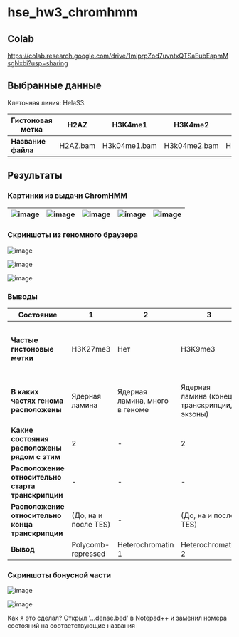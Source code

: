 # hse_hw3_chromhmm

## Colab

https://colab.research.google.com/drive/1miprpZod7uvntxQTSaEubEapmMsgNxbi?usp=sharing

## Выбранные данные

Клеточная линия: HelaS3.

| **Гистоновая метка** | H2AZ | H3K4me1 | H3K4me2 | H3K4me3 | H3K9ac | H3K9me3 | H3K27ac | H3K27me3 | H3K36me3 | H3K79me2 | H4K20me1 | Контроль |
| ------------- | ------------- |--------------------| -- | -- | -- | -- | -- | -- | -- | -- | -- | -- |
| **Название файла** | H2AZ.bam | H3k04me1.bam | H3k04me2.bam | H3k04me3.bam | H3k09ac.bam | H3k09me3.bam | H3k27ac.bam | H3k27me3.bam | H3k36me3.bam | H3k79me2.bam | H4k20me1.bam | Control.bam |


## Результаты

### Картинки из выдачи ChromHMM

| ![image](https://user-images.githubusercontent.com/93095449/158064311-92d3c35b-90fd-475f-8af6-bebec9e831da.png) | ![image](https://user-images.githubusercontent.com/93095449/158064330-629144f6-b2f7-46c8-9234-effba7c28200.png) | ![image](https://user-images.githubusercontent.com/93095449/158064386-f92c5612-b951-4cfb-a39d-580e208a4dd9.png) | ![image](https://user-images.githubusercontent.com/93095449/158064398-3e006e04-099c-449f-b47e-b66f57bf0700.png) | ![image](https://user-images.githubusercontent.com/93095449/158064425-72dc9a22-6bcc-45d6-bf87-bd4785a1206d.png) |
| ------------- | ------------- |--------------------| -- | -- |

### Скриншоты из геномного браузера

![image](https://user-images.githubusercontent.com/93095449/158063953-2923a847-c649-4a20-9c94-1fa60ee7ad98.png)

![image](https://user-images.githubusercontent.com/93095449/158064187-1505fe47-9cea-4682-b391-0bd07b049e28.png)

![image](https://user-images.githubusercontent.com/93095449/158064258-dfe01fe2-7b8d-4271-a4bd-2585fbdadbe2.png)

### Выводы

| **Состояние** | 1 | 2 | 3 | 4 | 5 | 6 | 7 | 8 | 9 | 10 |
| ------------- | ------------- |--------------------| -- | -- | -- | -- | -- | -- | -- | -- |
| **Частые гистоновые метки** | H3K27me3 | Нет | H3K9me3 | H3K36me3 | H3K79me2 (H3K36me3) | H3K79me2, H3K4me1 (H3K36me3, H3K4me2) | H3K4me1 (H2AZ) | H3K4me2, H3K4me1 (H2AZ) | H3K4me2, H3K9ac, H3K27ac, H3K4me3, H2AZ | H3K79me2, H3K4me2, H3K9ac, H3K27ac, H3K4me3 (H3K4me1) |
| **В каких частях генома расположены** | Ядерная ламина | Ядерная ламина, много в геноме | Ядерная ламина (конец транскрипции, экзоны) | Конец транскрипции, гены, экзоны | Гены (конец транскрипции, экзоны) | Гены, конец транскрипции (экзоны) | Ядерная ламина, конец транскрипции | Примерно равное распределение по всем категориям | CpG, экзоны, старт транскрипции | Конец транскрипции, гены, экзоны |
| **Какие состояния расположены рядом с этим** | 2 | - | 2 | - | 4, 6 | 5, 10, 4 | 2, 8 | 7, 9, 2, 1 | 8, 10 | 6, 9 |
| **Расположение относительно старта транскрипции** | - | - | - | - | - | (до и после TSS) | (до TSS) | На TSS (до TSS) | На TSS и по обе стороны | (До) и после TSS |
| **Расположение относительно конца транскрипции** | (До, на и после TES) | - | (До, на и после TES) | До, на и после TES | (До и на TES) | (До, на и после TES) | (После TES) | (До, на и после TES) | До (на и после TES) | До, на (и после TES) |
| **Вывод** | Polycomb-repressed | Heterochromatin 1 | Heterochromatin 2 | Transcribed region 1 | Transcribed region 2 | Transcribed region/Enhancer | Enhancer | Enhancer 2 | Active promoter | Weak promoter |

### Скриншоты бонусной части

![image](https://user-images.githubusercontent.com/93095449/158068403-294baec3-965b-4b3c-bca6-cdae5fb7a17d.png)

![image](https://user-images.githubusercontent.com/93095449/158068444-f36b9d8d-570a-4b2d-bbbf-122964768219.png)

Как я это сделал? Открыл '...dense.bed' в Notepad++ и заменил номера состояний на соответствующие названия 

